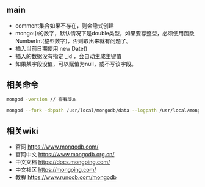 ## main



- comment集合如果不存在，则会隐式创建
- mongo中的数字，默认情况下是double类型，如果要存整型，必须使用函数NumberInt(整型数字)，否则取出来就有问题了。
- 插入当前日期使用 new Date()
- 插入的数据没有指定 _id ，会自动生成主键值
- 如果某字段没值，可以赋值为null，或不写该字段。

 ## 相关命令

```sh
mongod -version // 查看版本

mongod --fork -dbpath /usr/local/mongodb/data --logpath /usr/local/mongodb/log/mongo.log --logappend // 启动


```



## 相关wiki



- 官网 https://www.mongodb.com/
- 官网中文 https://www.mongodb.org.cn/
- 中文文档 https://docs.mongoing.com/
- 中文社区 https://mongoing.com/
- 教程 https://www.runoob.com/mongodb